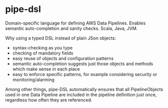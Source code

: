 # pipe-dsl
Domain-specific language for defining AWS Data Pipelines. Enables semantic auto-completion and sanity checks.
Scala, Java, JVM.

Why using a typed DSL instead of plain JSon objects:
 - syntax-checking as you type
 - checking of mandatory fields
 - easy reuse of objects and configuration patterns
 - semantic auto-completion suggests just those objects and methods which make sense in each place
 - easy to enforce specific patterns, for example considering security or monitoring/alarming

Among other things, pipe-DSL automatically ensures that all PipelineObjects used in one Data Pipeline are
included in the pipeline definition just once, regardless how often they are referenced.